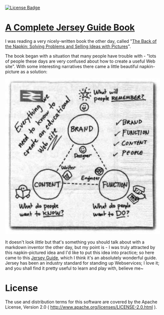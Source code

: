 [![License Badge](https://img.shields.io/badge/License-Apache%202.0-orange.svg?style=for-the-badge) ](https://www.apache.org/licenses/LICENSE-2.0)

# [A Complete Jersey Guide Book](https://qubitpi.github.io/jersey-guide/)

I was reading a very nicely-written book the other day, called
"[The Back of the Napkin: Solving Problems and Selling Ideas with Pictures](https://www.goodreads.com/book/show/2420301.The_Back_of_the_Napkin)".

The book began with a situation that many people have trouble with - "lots of people these days are very confused about
how to create a useful Web site". With some interesting narratives there came a little beautiful napkin-picture as a
solution:

![Napkin Picture](./napkin-picture.png)

It doesn't look *little* but that's something you should talk about with a markdown inventor the other day, but my point
is - I was truly attracted by this napkin-pictured idea and I'd like to put this idea into practice; so here
came to this [Jersey Guide](https://qubitpi.github.io/jersey-guide/), which I think it's an absolutely wonderful guide.
Jersey has been an industry standard for standing up Webservices; I love it; and you shall find it pretty useful
to learn and play with, believe me~

# License

The use and distribution terms for this software are covered by the Apache License, Version 2.0
( http://www.apache.org/licenses/LICENSE-2.0.html ).
